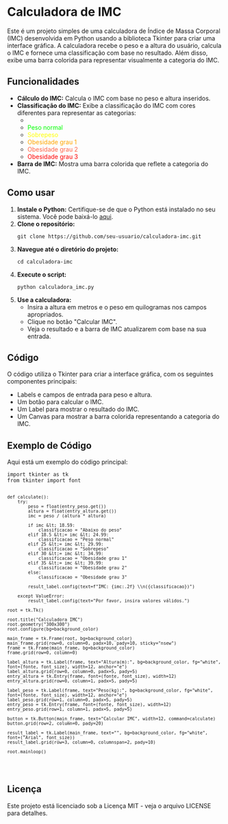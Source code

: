 <!DOCTYPE html>
<html lang="pt-BR">
<head>
    <meta charset="UTF-8">
    <meta name="viewport" content="width=device-width, initial-scale=1.0">
</head>
<body>

<h1>Calculadora de IMC</h1>
<p>Este é um projeto simples de uma calculadora de Índice de Massa Corporal (IMC) desenvolvida em Python usando a biblioteca Tkinter para criar uma interface gráfica. A calculadora recebe o peso e a altura do usuário, calcula o IMC e fornece uma classificação com base no resultado. Além disso, exibe uma barra colorida para representar visualmente a categoria do IMC.</p>

<h2>Funcionalidades</h2>
<ul>
    <li><strong>Cálculo do IMC:</strong> Calcula o IMC com base no peso e altura inseridos.</li>
    <li><strong>Classificação do IMC:</strong> Exibe a classificação do IMC com cores diferentes para representar as categorias:
        <ul>
            <li><span style="color:white;">Abaixo do peso</span></li>
            <li><span style="color:#00FF00;">Peso normal</span></li>
            <li><span style="color:#FFFF00;">Sobrepeso</span></li>
            <li><span style="color:#FFA500;">Obesidade grau 1</span></li>
            <li><span style="color:#FF6347;">Obesidade grau 2</span></li>
            <li><span style="color:#ff0000;">Obesidade grau 3</span></li>
        </ul>
    </li>
    <li><strong>Barra de IMC:</strong> Mostra uma barra colorida que reflete a categoria do IMC.</li>
</ul>

<h2>Como usar</h2>
<ol>
    <li><strong>Instale o Python:</strong> Certifique-se de que o Python está instalado no seu sistema. Você pode baixá-lo <a href="https://www.python.org/downloads/" target="_blank">aqui</a>.</li>
    <li><strong>Clone o repositório:</strong>
        <pre><code>git clone https://github.com/seu-usuario/calculadora-imc.git</code></pre>
    </li>
    <li><strong>Navegue até o diretório do projeto:</strong>
        <pre><code>cd calculadora-imc</code></pre>
    </li>
    <li><strong>Execute o script:</strong>
        <pre><code>python calculadora_imc.py</code></pre>
    </li>
    <li><strong>Use a calculadora:</strong> 
        <ul>
            <li>Insira a altura em metros e o peso em quilogramas nos campos apropriados.</li>
            <li>Clique no botão "Calcular IMC".</li>
            <li>Veja o resultado e a barra de IMC atualizarem com base na sua entrada.</li>
        </ul>
    </li>
</ol>

<h2>Código</h2>
<p>O código utiliza o Tkinter para criar a interface gráfica, com os seguintes componentes principais:</p>
<ul>
    <li>Labels e campos de entrada para peso e altura.</li>
    <li>Um botão para calcular o IMC.</li>
    <li>Um Label para mostrar o resultado do IMC.</li>
    <li>Um Canvas para mostrar a barra colorida representando a categoria do IMC.</li>
</ul>

<h2>Exemplo de Código</h2>
<p>Aqui está um exemplo do código principal:</p>
<pre class="code-example">
<code>import tkinter as tk
from tkinter import font
		
	def calculate():
		try:
			peso = float(entry_peso.get())
			altura = float(entry_altura.get())
			imc = peso / (altura * altura)
			
			if imc &lt; 18.59:
				classificacao = "Abaixo do peso"				
			elif 18.5 &lt;= imc &lt; 24.99:
				classificacao = "Peso normal"				
			elif 25 &lt;= imc &lt; 29.99:
				classificacao = "Sobrepeso"
			elif 30 &lt;= imc &lt; 34.99:
				classificacao = "Obesidade grau 1"
			elif 35 &lt;= imc &lt; 39.99:
				classificacao = "Obesidade grau 2"
			else:
				classificacao = "Obesidade grau 3"
			
			result_label.config(text=f"IMC: {imc:.2f} \\n({classificacao})")
			
		except ValueError:
			result_label.config(text="Por favor, insira valores válidos.")
	
	root = tk.Tk()

	root.title("Calculadora IMC")
	root.geometry("300x300")
	root.configure(bg=background_color)
 
	main_frame = tk.Frame(root, bg=background_color)
	main_frame.grid(row=0, column=0, padx=10, pady=10, sticky="nsew")
	frame = tk.Frame(main_frame, bg=background_color)
	frame.grid(row=0, column=0)
 
	label_altura = tk.Label(frame, text="Altura(m):", bg=background_color, fg="white", font=(fonte, font_size), width=12, anchor="e")
	label_altura.grid(row=0, column=0, padx=5, pady=5)
	entry_altura = tk.Entry(frame, font=(fonte, font_size), width=12)
	entry_altura.grid(row=0, column=1, padx=5, pady=5)
 
	label_peso = tk.Label(frame, text="Peso(kg):", bg=background_color, fg="white", font=(fonte, font_size), width=12, anchor="e")
	label_peso.grid(row=1, column=0, padx=5, pady=5)
	entry_peso = tk.Entry(frame, font=(fonte, font_size), width=12)
	entry_peso.grid(row=1, column=1, padx=5, pady=5)
 
	button = tk.Button(main_frame, text="Calcular IMC", width=12, command=calculate)
	button.grid(row=2, column=0, pady=20)

	result_label = tk.Label(main_frame, text="", bg=background_color, fg="white", font=("Arial", font_size))
	result_label.grid(row=3, column=0, columnspan=2, pady=10)
 
	root.mainloop()
</code></pre>

<h2>Licença</h2>
<p>Este projeto está licenciado sob a Licença MIT - veja o arquivo LICENSE para detalhes.</p>

</body>
</html>
